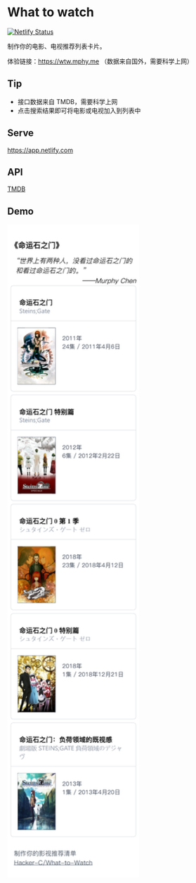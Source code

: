 # What to watch

[![Netlify Status](https://api.netlify.com/api/v1/badges/901d9ff2-428c-4fd0-b5d8-c7134abea95c/deploy-status)](https://app.netlify.com/sites/wtow/deploys)

制作你的电影、电视推荐列表卡片。

体验链接：https://wtw.mphy.me （数据来自国外，需要科学上网）

## Tip

- 接口数据来自 TMDB，需要科学上网
- 点击搜索结果即可将电影或电视加入到列表中

## Serve

https://app.netlify.com

## API

[TMDB](https://www.themoviedb.org/settings/api)

## Demo

<img src='./.github/img/demo.png' width='300'/>
